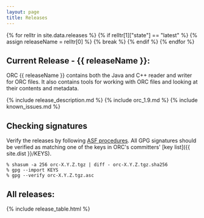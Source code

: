 ```yaml
---
layout: page
title: Releases
---
```

{% for relItr in site.data.releases %}
  {% if relItr[1]["state"] == "latest" %}
     {% assign releaseName = relItr[0] %}
     {% break %}
  {% endif %}
{% endfor %}

## Current Release - {{ releaseName }}:

ORC {{ releaseName }} contains both the Java and C++ reader and writer
for ORC files. It also contains tools for working with ORC
files and looking at their contents and metadata.

{% include release_description.md %}
{% include orc_1.9.md %}
{% include known_issues.md %}

## Checking signatures

Verify the releases by following [ASF procedures](https://www.apache.org/info/verification.html).
All GPG signatures should be verified as matching one of the keys in ORC's
committers' [key list]({{ site.dist }}/KEYS).

~~~ shell
% shasum -a 256 orc-X.Y.Z.tgz | diff - orc-X.Y.Z.tgz.sha256
% gpg --import KEYS
% gpg --verify orc-X.Y.Z.tgz.asc
~~~

## All releases:

{% include release_table.html %}

